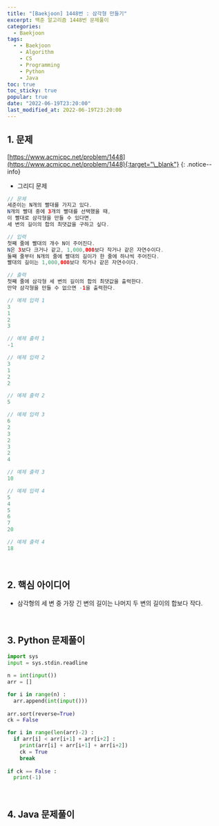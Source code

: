 ```yaml
---
title: "[Baekjoon] 1448번 : 삼각형 만들기"
excerpt: 백준 알고리즘 1448번 문제풀이
categories:
  - Baekjoon
tags:
  - - Baekjoon
    - Algorithm
    - CS
    - Programming
    - Python
    - Java
toc: true
toc_sticky: true
popular: true
date: "2022-06-19T23:20:00"
last_modified_at: 2022-06-19T23:20:00
---
```


## 1. 문제

[https://www.acmicpc.net/problem/1448](https://www.acmicpc.net/problem/1448){:target="\_blank"}
{: .notice--info}

- 그리디 문제

```java
// 문제
세준이는 N개의 빨대를 가지고 있다. 
N개의 빨대 중에 3개의 빨대를 선택했을 때, 
이 빨대로 삼각형을 만들 수 있다면, 
세 변의 길이의 합의 최댓값을 구하고 싶다.

// 입력
첫째 줄에 빨대의 개수 N이 주어진다. 
N은 3보다 크거나 같고, 1,000,000보다 작거나 같은 자연수이다. 
둘째 줄부터 N개의 줄에 빨대의 길이가 한 줄에 하나씩 주어진다. 
빨대의 길이는 1,000,000보다 작거나 같은 자연수이다.

// 출력
첫째 줄에 삼각형 세 변의 길이의 합의 최댓값을 출력한다. 
만약 삼각형을 만들 수 없으면 -1을 출력한다.

// 예제 입력 1 
3
1
2
3

// 예제 출력 1 
-1

// 예제 입력 2 
3
1
2
2

// 예제 출력 2 
5

// 예제 입력 3 
6
2
3
2
3
2
4

// 예제 출력 3 
10

// 예제 입력 4 
5
4
5
6
7
20

// 예제 출력 4 
18
```

<br>

## 2. 핵심 아이디어

- 삼각형의 세 변 중 가장 긴 변의 길이는 나머지 두 변의 길이의 합보다 작다.

<br>

## 3. Python 문제풀이

```python
import sys
input = sys.stdin.readline

n = int(input())
arr = []

for i in range(n) :
  arr.append(int(input()))
  
arr.sort(reverse=True)
ck = False

for i in range(len(arr)-2) :
  if arr[i] < arr[i+1] + arr[i+2] :
    print(arr[i] + arr[i+1] + arr[i+2])
    ck = True
    break
    
if ck == False :
  print(-1)
```

<br>

## 4. Java 문제풀이

```java

```
